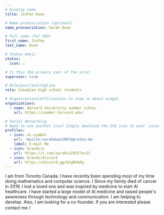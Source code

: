 ```yaml
---
# Display name
title: JinFan Duan

# Name pronunciation (optional)
name_pronunciation: Sarah Duan

# Full name (for SEO)
first_name: JinFan
last_name: Duan

# Status emoji
status:
  icon: ☕️

# Is this the primary user of the site?
superuser: true

# Role/position/tagline
role: Canadian high school students

# Organizations/Affiliations to show in About widget
organizations:
  - name: Harvard University summer schoo;
    url: https://summer.harvard.edu/

# Social Networking
# Need to use another icon? Simply download the SVG icon to your `assets/media/icons/` folder.
profiles:
  - icon: at-symbol
    url: 'mailto:sarahduan2007@proton.me'
    label: E-mail Me
  - icon: brands/x
    url: https://x.com/sarahs22915?s=21
  - icon: brands/discord
    url: https://discord.gg/QtgRG9dq
---
```


I am from Toronto Canada.
I have recently been spending most of my time doing mathematics and computer science.
I Since my family died of cancer in 2019, I lost a loved one and was inspired by medicine to start AI healthcare. I have started a large model of AI medicine and raised people's awareness through technology and communication. I am helping to develop.
Also, I am looking for a co-founder.
If you are interested please contact me！
